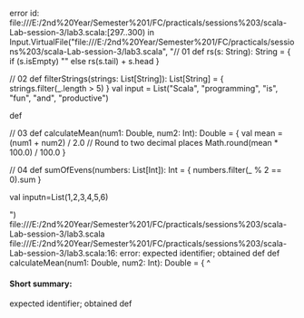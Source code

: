 error id: file:///E:/2nd%20Year/Semester%201/FC/practicals/sessions%203/scala-Lab-session-3/lab3.scala:[297..300) in Input.VirtualFile("file:///E:/2nd%20Year/Semester%201/FC/practicals/sessions%203/scala-Lab-session-3/lab3.scala", "// 01 
def rs(s: String): String = {
    if (s.isEmpty) ""
    else rs(s.tail) + s.head
  }

// 02
def filterStrings(strings: List[String]): List[String] = {
    strings.filter(_.length > 5)
}
val input = List("Scala", "programming", "is", "fun", "and", "productive")

def 

// 03
 def calculateMean(num1: Double, num2: Int): Double = {
    val mean = (num1 + num2) / 2.0
    // Round to two decimal places
    Math.round(mean * 100.0) / 100.0
  } 


// 04
 def sumOfEvens(numbers: List[Int]): Int = {
  numbers.filter(_ % 2 == 0).sum
  }

  val inputn=List(1,2,3,4,5,6)



")
file:///E:/2nd%20Year/Semester%201/FC/practicals/sessions%203/scala-Lab-session-3/lab3.scala
file:///E:/2nd%20Year/Semester%201/FC/practicals/sessions%203/scala-Lab-session-3/lab3.scala:16: error: expected identifier; obtained def
 def calculateMean(num1: Double, num2: Int): Double = {
 ^
#### Short summary: 

expected identifier; obtained def